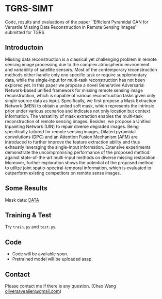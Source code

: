 # TGRS-SIMT

Code, results and evaluations of the paper ''Efficient Pyramidal GAN for Versatile Missing Data Reconstruction in Remote Sensing Images'' submitted for TGRS.

## Introductoin
Missing data reconstruction is a classical yet challenging problem in remote sensing image processing due to the complex atmospheric environment and variability of satellite sensors. Most of the contemporary reconstruction methods either handle only one specific task or require supplementary data, while the single-input for multi-task reconstruction has not been explored yet. In this paper we propose a novel Generative Adversarial Network-based unified framework for missing remote sensing image reconstruction, which is capable of various reconstruction tasks given only single source data as input.
Specifically, we first propose a Mask Extraction Network (MEN) to obtain a united soft mask, which represents the intrinsic prior under various scenarios and indicates not only location but context information. The versatility of mask extraction enables the multi-task reconstruction of remote sensing images. 
Besides, we propose a Unified Inpainting Network (UIN) to repair diverse degraded images. Being specifically tailored for remote sensing images, Dilated pyramidal convolutions (DPC) and an Attention Fusion Mechanism (AFM) are introduced to further improve the feature extraction ability and thus exhaustly leveraging the single-input information.
Extensive experiments demonstrate the uncompromising performance of the proposed method against state-of-the-art multi-input methods on diverse missing restoration. 
Moreover, further exploration shows the potential of the proposed method to utilize joint spatio-spectral-temporal information, which is evaluated to outperform existing competitors on remote sense images.

## Some Results
Mask data: [DATA](https://drive.google.com/file/d/1p0Q1DO7J8Igj4-DZRonQhQOL2LsPGrD5/view?usp=sharing)

<!-- ![All text](https://github.com/Oliiveralien/Inpainting-on-RSI/blob/master/pics/newSLC.png) -->


## Training & Test
Try `train.py` and `test.py`.

## Code
* Code will be available soon.
* Pretrained model will be uploaded asap.

## Contact
Please contact me if there is any question. (Chao Wang oliversavealien@gmail.com)
